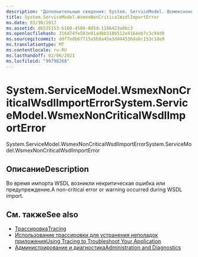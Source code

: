 ```yaml
---
description: 'Дополнительные сведения: System. ServiceModel. Всмекснонкритикалвсдлимпортеррор'
title: System.ServiceModel.WsmexNonCriticalWsdlImportError
ms.date: 03/30/2017
ms.assetid: d6535153-b160-4584-8d5d-1186423a0bc3
ms.openlocfilehash: 316d74fe583e91ad8b318b512e4164eb7c3c94d0
ms.sourcegitcommit: ddf7edb67715a5b9a45e3dd44536dabc153c1de0
ms.translationtype: MT
ms.contentlocale: ru-RU
ms.lasthandoff: 02/06/2021
ms.locfileid: "99798268"
---
```

# <a name="systemservicemodelwsmexnoncriticalwsdlimporterror"></a><span data-ttu-id="1642f-103">System.ServiceModel.WsmexNonCriticalWsdlImportError</span><span class="sxs-lookup"><span data-stu-id="1642f-103">System.ServiceModel.WsmexNonCriticalWsdlImportError</span></span>

<span data-ttu-id="1642f-104">System.ServiceModel.WsmexNonCriticalWsdlImportError</span><span class="sxs-lookup"><span data-stu-id="1642f-104">System.ServiceModel.WsmexNonCriticalWsdlImportError</span></span>  
  
## <a name="description"></a><span data-ttu-id="1642f-105">Описание</span><span class="sxs-lookup"><span data-stu-id="1642f-105">Description</span></span>  

 <span data-ttu-id="1642f-106">Во время импорта WSDL возникли некритическая ошибка или предупреждение.</span><span class="sxs-lookup"><span data-stu-id="1642f-106">A non-critical error or warning occurred during WSDL import.</span></span>  
  
## <a name="see-also"></a><span data-ttu-id="1642f-107">См. также</span><span class="sxs-lookup"><span data-stu-id="1642f-107">See also</span></span>

- [<span data-ttu-id="1642f-108">Трассировка</span><span class="sxs-lookup"><span data-stu-id="1642f-108">Tracing</span></span>](index.md)
- [<span data-ttu-id="1642f-109">Использование трассировки для устранения неполадок приложения</span><span class="sxs-lookup"><span data-stu-id="1642f-109">Using Tracing to Troubleshoot Your Application</span></span>](using-tracing-to-troubleshoot-your-application.md)
- [<span data-ttu-id="1642f-110">Администрирование и диагностика</span><span class="sxs-lookup"><span data-stu-id="1642f-110">Administration and Diagnostics</span></span>](../index.md)
